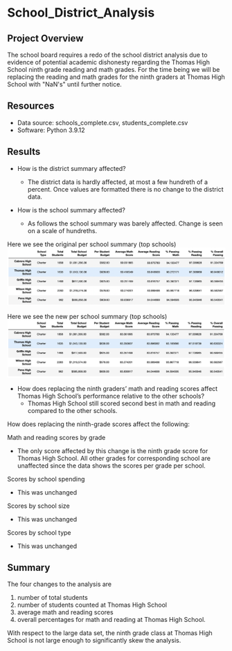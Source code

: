 # School_District_Analysis

## Project Overview
The school board requires a redo of the school district analysis due to evidence of potential academic dishonesty regarding the Thomas High School ninth grade reading and math grades. For the time being we will be replacing the reading and math grades for the ninth graders at Thomas High School with "NaN's" until further notice. 

## Resources
-   Data source: schools_complete.csv, students_complete.csv
-   Software: Python 3.9.12 

## Results
- How is the district summary affected?
    - The district data is hardly affected, at most a few hundreth of a percent. Once values are formatted there is no change to the district data.
    
- How is the school summary affected?
    - As follows the school summary was barely affected. Change is seen on a scale of hundreths.

Here we see the original per school summary (top schools)
![Per School Summary Original](https://github.com/nfujikad/School_District_Analysis/blob/main/Resources/THS_orig_per_school_summary.png)

Here we see the new per school summary (top schools)
![Per School Summary New](https://github.com/nfujikad/School_District_Analysis/blob/main/Resources/THS_new_per_school_summary.png)

- How does replacing the ninth graders’ math and reading scores affect Thomas High School’s performance relative to the other schools?
    - Thomas High School still scored second best in math and reading compared to the other schools.

How does replacing the ninth-grade scores affect the following:

Math and reading scores by grade
- The only score affected by this change is the ninth grade score for Thomas High School. All other grades for corresponding school are unaffected since the data shows the scores per grade per school. 

Scores by school spending
- This was unchanged 

Scores by school size
- This was unchanged

Scores by school type
 - This was unchanged

## Summary
The four changes to the analysis are
1. number of total students
2. number of students counted at Thomas High School
3. average math and reading scores
4. overall percentages for math and reading at Thomas High School. 

With respect to the large data set, the ninth grade class at Thomas High School is not large enough to significantly skew the analysis. 

